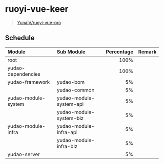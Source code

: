 # ruoyi-vue-keer

> [YunaiV/ruoyi-vue-pro](https://github.com/YunaiV/ruoyi-vue-pro/tree/master-jdk21)

## Schedule

| Module              | Sub Module              | Percentage | Remark |
|:--------------------|:------------------------|-----------:|:------:|
| root                |                         |       100% |        |
| yudao-dependencies  |                         |       100% |        |
| yudao-framework     | yudao-bom               |         5% |        |
|                     | yudao-common            |         5% |        |
| yudao-module-system | yudao-module-system-api |         5% |        |
|                     | yudao-module-system-biz |         5% |        |
| yudao-module-infra  | yudao-module-infra-api  |         5% |        |
|                     | yudao-module-infra-biz  |         5% |        |
| yudao-server        |                         |         5% |        |
